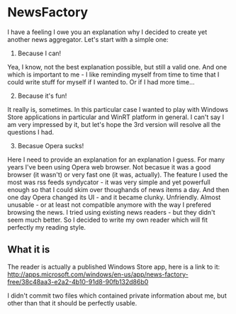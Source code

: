 NewsFactory
===========

I have a feeling I owe you an explanation why I decided to create yet another news aggregator. Let's start with a simple one:

1) Because I can!

Yea, I know, not the best explanation possible, but still a valid one. And one which is important to me - I like reminding myself from time to time that I could write stuff for myself if I wanted to. Or if I had more time...

2) Because it's fun!

It really is, sometimes. In this particular case I wanted to play with Windows Store applications in particular and WinRT platform in general. I can't say I am very impressed by it, but let's hope the 3rd version will resolve all the questions I had.

3) Becasue Opera sucks!

Here I need to provide an explanation for an explanation I guess. For many years I've been using Opera web browser. Not becasue it was a good browser (it wasn't) or very fast one (it was, actually). The feature I used the most was rss feeds syndycator - it was very simple and yet powerfull enough so that I could skim over thoughands of news items a day. And then one day Opera changed its UI - and it became clunky. Unfriendly. Almost unusable - or at least not compatible anymore with the way I prefered browsing the news. I tried using existing news readers - but they didn't seem much better. So I decided to write my own reader which will fit perfectly my reading style. 


What it is
------------

The reader is actually a published Windows Store app, here is a link to it: http://apps.microsoft.com/windows/en-us/app/news-factory-free/38c48aa3-e2a2-4b10-91d8-90fb132d86b0

I didn't commit two files which contained private information about me, but other than that it should be perfectly usable. 
